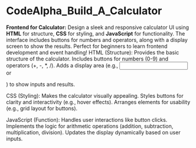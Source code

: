 # CodeAlpha_Build_A_Calculator
**Frontend for Calculator:**    Design a sleek and responsive calculator UI using **HTML** for structure, **CSS** for styling, and **JavaScript** for functionality. The interface includes buttons for numbers and operators, along with a display screen to show the results. Perfect for beginners to learn frontend development and event handling!
HTML (Structure):
Provides the basic structure of the calculator.
Includes buttons for numbers (0-9) and operators (+, -, *, /).
Adds a display area (e.g., <input> or <div>) to show inputs and results.


CSS (Styling):
Makes the calculator visually appealing.
Styles buttons for clarity and interactivity (e.g., hover effects).
Arranges elements for usability (e.g., grid layout for buttons).


JavaScript (Function):
Handles user interactions like button clicks.
Implements the logic for arithmetic operations (addition, subtraction, multiplication, division).
Updates the display dynamically based on user inputs.
